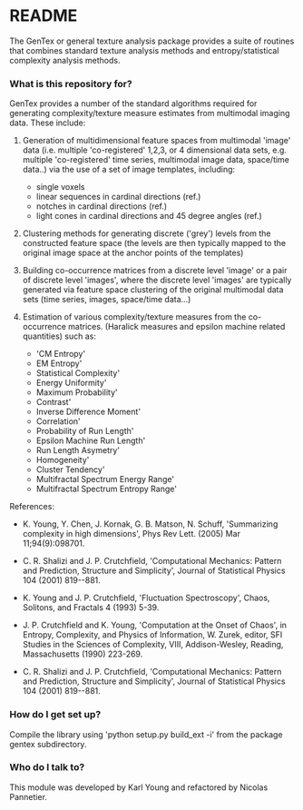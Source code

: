 # README #

The GenTex or general texture analysis package provides a suite of routines that combines standard texture analysis methods and entropy/statistical complexity analysis methods.

### What is this repository for? ###

GenTex provides a number of the standard algorithms required for generating complexity/texture measure estimates from multimodal imaging data. These include:

1. Generation of multidimensional feature spaces from multimodal 'image' data (i.e. multiple 'co-registered' 1,2,3, or 4 dimensional data sets, e.g. multiple 'co-registered' time series, multimodal image data, space/time data..) via the use of a set of image templates, including:
    - single voxels
    - linear sequences in cardinal directions (ref.)
    - notches in cardinal directions (ref.)
    - light cones in cardinal directions and 45 degree angles (ref.)

2. Clustering methods for generating discrete ('grey') levels from the constructed feature space (the levels are then typically mapped to the original image space at the anchor points of the templates)

3. Building co-occurrence matrices from a discrete level 'image' or a pair of discrete level 'images', where the discrete level 'images' are typically generated via feature space clustering of the original multimodal data sets (time series, images, space/time data...)

4. Estimation of various complexity/texture measures from the co-occurrence matrices.
(Haralick measures and epsilon machine related quantities) such as:

    - 'CM Entropy'
    - EM Entropy'
    - Statistical Complexity'
    - Energy Uniformity'
    - Maximum Probability'
    - Contrast'
    - Inverse Difference Moment'
    - Correlation'
    - Probability of Run Length'
    - Epsilon Machine Run Length'
    - Run Length Asymetry'
    - Homogeneity'
    - Cluster Tendency'
    - Multifractal Spectrum Energy Range'
    - Multifractal Spectrum Entropy Range'

References:

* K. Young, Y. Chen, J. Kornak, G. B. Matson, N. Schuff,
'Summarizing complexity in high dimensions',
Phys Rev Lett. (2005) Mar 11;94(9):098701.

* C. R. Shalizi and J. P. Crutchfield, 'Computational
Mechanics: Pattern and Prediction, Structure and Simplicity',
Journal of Statistical Physics 104 (2001) 819--881.

* K. Young and J. P. Crutchfield, 'Fluctuation Spectroscopy',
Chaos, Solitons, and Fractals 4 (1993) 5-39.

* J. P. Crutchfield and K. Young, 'Computation at the
Onset of Chaos', in Entropy, Complexity, and Physics of
Information, W. Zurek, editor, SFI Studies in the Sciences
of Complexity, VIII, Addison-Wesley, Reading, Massachusetts
(1990) 223-269.

* C. R. Shalizi and J. P. Crutchfield, 'Computational
Mechanics: Pattern and Prediction, Structure and Simplicity',
Journal of Statistical Physics 104 (2001) 819--881.


### How do I get set up? ###

Compile the library using 'python setup.py build_ext -i' from the package gentex subdirectory.

### Who do I talk to? ###

This module was developed by Karl Young and refactored by Nicolas Pannetier.